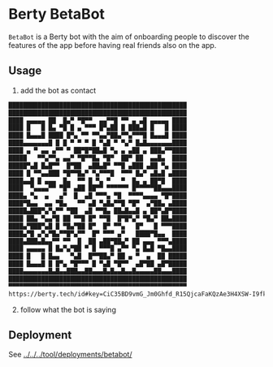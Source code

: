 # Berty BetaBot

`BetaBot` is a Berty bot with the aim of onboarding people to discover the features of the app before having real friends also on the app.

## Usage

1. add the bot as contact

[embedmd]:# (../../../config/.tmp/qr-betabot.txt txt)
```txt
█████████████████████████████████████████████████
█████████████████████████████████████████████████
████ ▄▄▄▄▄ ██  █▄▀ ▀█▀▀  ▄▄▀▀█ ▀▀ ▄ ▄█ ▄▄▄▄▄ ████
████ █   █ █▄ ▀█ █ ▄ ▀▀▀ █▀▄██ █ ███▄█ █   █ ████
████ █▄▄▄█ ████ █▀▄ ▀▀ ▀▀▄▄▀██▄▀▀▄▀▀▀█ █▄▄▄█ ████
████▄▄▄▄▄▄▄█ █ █ ▀ ▀ ▀ █ ▀▄█ ▀ ▀▄▀ █▄█▄▄▄▄▄▄▄████
████ ▄ ▀ ▄▄ ▄▀▀ ▀ ██▀█▀██▄█ ▀▄ ▄ ▄██ ▄ ███▄▀▀████
█████   ▀▀▄▀▀▄ ▄▄▀ ▀█▀▀█▄ ▀█▀  ██▀ ██  ▄▄█▄  ████
█████▀▄█ █▄█▀▀  █▀██  ▄██▄█▀ ▀▀█ ▄███ ▄██ ▀▄ ████
████ █ ▀▀▄▄███ ▀█▀▀█▄▀ ▀▄▀▀▀█  ▀▀▀ █▄▀ ▄█▄█ ▄████
████▄▄█ █ ▄▄▄  █▄  ▀▀ █ ▀▄ ▀   ▀  █▄ ▄ ██▀█  ████
████  ▀▄▄▄▄▀▀ ▀█▀ ▄██ ██▀▀ ▀▀▀▀▀▀ █▀▀▀▀▀██▄▄▄████
████▄ ▀▄  ▄   ▄▀  █  ▄█ ▀▀▀▄ ▀█  ▀▀▀▀▄▄▄▄ ▀█▀████
████▀█▄▄  ▄▄ ▀█▄   ▀▀ ▄█ ▀▄█▄▀▀█ ▀█▀  ▄▀██▄ ▄████
█████▄███▀▄▀▄▀▀ ▀██  ▄█ ▀▀█▄ ██▄█▄▄█ ▄ ██▀▄█▀████
████ ██▄ ▀▄▄▀█ ██ ▀▀█ █▀ ▀▀█  █▀█▀▄▀ ▀█▄▀ ██▄████
████▄▀███▀▄█ █ ▀█▄▀██ █▀  █▀ ▀▀▄   █▀   █ ▀▀▀████
████▄▀█ ▄▀▄▀█▄▀▀█▀▄▀▀  █▀ ▀▀▀ ▄▀   ████▀█▄▄  ████
████▄███▄█▄▄▀▀ ▀▀  █  ██ ▄██▀██▄▀ ██ ▄▄▄ ▀▀▀▄████
████ ▄▄▄▄▄ █ █▄▀▄▀██ ▀ █ ▀▀▀█ ▄▀▀ ▀▄ █▄█ ▀█▄▄████
████ █   █ █▄▄   ▀▄█  █▀▀██▄▀ ██ ▄ ▀  ▄  ██ █████
████ █▄▄▄█ █ █▀▄ ▀█▀▀▀ █ ▀▄█ ▀█▀▀  ▄█▀██ ▄█▀█████
████▄▄▄▄▄▄▄█▄█▄▄███▄▄██▄▄▄█▄█▄▄█▄▄█▄▄▄▄▄██▄▄▄████
█████████████████████████████████████████████████
▀▀▀▀▀▀▀▀▀▀▀▀▀▀▀▀▀▀▀▀▀▀▀▀▀▀▀▀▀▀▀▀▀▀▀▀▀▀▀▀▀▀▀▀▀▀▀▀▀
https://berty.tech/id#key=CiC35BD9vmG_Jm0Ghfd_R15QjcaFaKQzAe3H4XSW-I9fkhIgB2WfJXaStZ3I9fX75lnEiVkUNZnuJaNKoiUmNWNX7UM&name=BetaBot
```

2. follow what the bot is saying

## Deployment

See [../../../tool/deployments/betabot/](../../../tool/deployments/betabot/)
